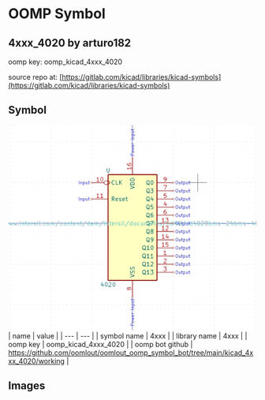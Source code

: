 # OOMP Symbol  
## 4xxx_4020  by arturo182  
  
oomp key: oomp_kicad_4xxx_4020  
  
source repo at: [https://gitlab.com/kicad/libraries/kicad-symbols](https://gitlab.com/kicad/libraries/kicad-symbols)  
## Symbol  
  
[![working.png](working_600.png)](working.png)  
| name | value | 
| --- | --- | 
| symbol name | 4xxx | 
| library name | 4xxx | 
| oomp key | oomp_kicad_4xxx_4020 | 
| oomp bot github | https://github.com/oomlout/oomlout_oomp_symbol_bot/tree/main/kicad_4xxx_4020/working | 
## Images  
